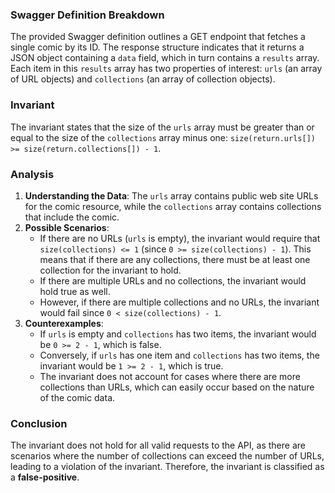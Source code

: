 ### Swagger Definition Breakdown
The provided Swagger definition outlines a GET endpoint that fetches a single comic by its ID. The response structure indicates that it returns a JSON object containing a `data` field, which in turn contains a `results` array. Each item in this `results` array has two properties of interest: `urls` (an array of URL objects) and `collections` (an array of collection objects). 

### Invariant
The invariant states that the size of the `urls` array must be greater than or equal to the size of the `collections` array minus one: `size(return.urls[]) >= size(return.collections[]) - 1`. 

### Analysis
1. **Understanding the Data**: The `urls` array contains public web site URLs for the comic resource, while the `collections` array contains collections that include the comic. 
2. **Possible Scenarios**: 
   - If there are no URLs (`urls` is empty), the invariant would require that `size(collections) <= 1` (since `0 >= size(collections) - 1`). This means that if there are any collections, there must be at least one collection for the invariant to hold.
   - If there are multiple URLs and no collections, the invariant would hold true as well.
   - However, if there are multiple collections and no URLs, the invariant would fail since `0 < size(collections) - 1`.
3. **Counterexamples**: 
   - If `urls` is empty and `collections` has two items, the invariant would be `0 >= 2 - 1`, which is false.
   - Conversely, if `urls` has one item and `collections` has two items, the invariant would be `1 >= 2 - 1`, which is true. 
   - The invariant does not account for cases where there are more collections than URLs, which can easily occur based on the nature of the comic data.

### Conclusion
The invariant does not hold for all valid requests to the API, as there are scenarios where the number of collections can exceed the number of URLs, leading to a violation of the invariant. Therefore, the invariant is classified as a **false-positive**.
